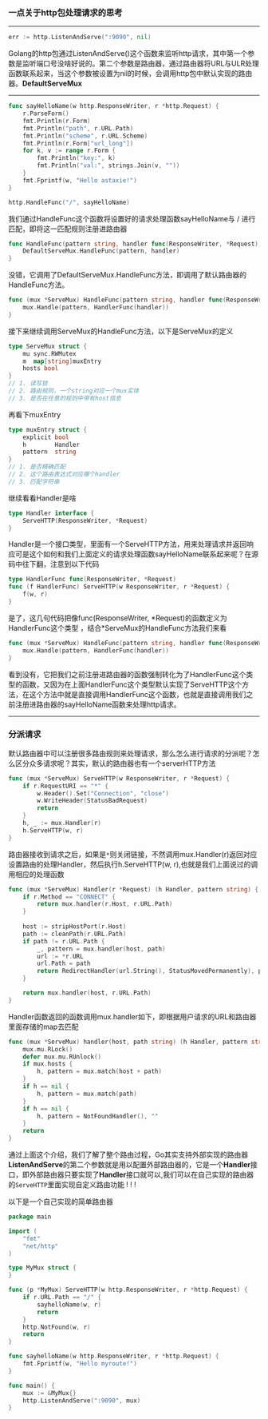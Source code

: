 ### 一点关于http包处理请求的思考

---

```go
err := http.ListenAndServe(":9090", nil)
```

Golang的http包通过ListenAndServe()这个函数来监听http请求，其中第一个参数是监听端口号没啥好说的。第二个参数是路由器，通过路由器将URL与ULR处理函数联系起来，当这个参数被设置为nil的时候，会调用http包中默认实现的路由器。**DefaultServeMux**

---

```go
func sayHelloName(w http.ResponseWriter, r *http.Request) {
	r.ParseForm()
	fmt.Println(r.Form)
	fmt.Println("path", r.URL.Path)
	fmt.Println("scheme", r.URL.Scheme)
	fmt.Println(r.Form["url_long"])
	for k, v := range r.Form {
		fmt.Println("key:", k)
		fmt.Println("val:", strings.Join(v, ""))
	}
	fmt.Fprintf(w, "Hello astaxie!")
}

http.HandleFunc("/", sayHelloName)
```

我们通过HandleFunc这个函数将设置好的请求处理函数sayHelloName与 / 进行匹配，即将这一匹配规则注册进路由器

```go
func HandleFunc(pattern string, handler func(ResponseWriter, *Request)) {
	DefaultServeMux.HandleFunc(pattern, handler)
}
```

没错，它调用了DefaultServeMux.HandleFunc方法，即调用了默认路由器的HandleFunc方法。

```go
func (mux *ServeMux) HandleFunc(pattern string, handler func(ResponseWriter, *Request)) {
	mux.Handle(pattern, HandlerFunc(handler))
}
```

接下来继续调用ServeMux的HandleFunc方法，以下是ServeMux的定义

```go
type ServeMux struct {
	mu sync.RWMutex  
	m  map[string]muxEntry
	hosts bool
}
// 1. 读写锁
// 2. 路由规则，一个string对应一个mux实体
// 3. 是否在任意的规则中带有host信息
```

再看下muxEntry

```go
type muxEntry struct {
	explicit bool  
	h        Handler 
	pattern  string  
}
// 1. 是否精确匹配
// 2. 这个路由表达式对应哪个handler
// 3. 匹配字符串
```

继续看看Handler是啥

```go
type Handler interface {
	ServeHTTP(ResponseWriter, *Request)
}
```

Handler是一个接口类型，里面有一个ServeHTTP方法，用来处理请求并返回响应可是这个如何和我们上面定义的请求处理函数sayHelloName联系起来呢？在源码中往下翻，注意到以下代码

```go
type HandlerFunc func(ResponseWriter, *Request)
func (f HandlerFunc) ServeHTTP(w ResponseWriter, r *Request) {
	f(w, r)
}
```

是了，这几句代码把像func(ResponseWriter, \*Request)的函数定义为HandlerFunc这个类型 ，结合*ServeMux的HandleFunc方法我们来看

```go
func (mux *ServeMux) HandleFunc(pattern string, handler func(ResponseWriter, *Request)) {
	mux.Handle(pattern, HandlerFunc(handler))
}
```

看到没有，它把我们之前注册进路由器的函数强制转化为了HandlerFunc这个类型的函数，又因为在上面HandlerFunc这个类型默认实现了ServeHTTP这个方法，在这个方法中就是直接调用HandlerFunc这个函数，也就是直接调用我们之前注册进路由器的sayHelloName函数来处理http请求。

---

### 分派请求

默认路由器中可以注册很多路由规则来处理请求，那么怎么进行请求的分派呢？怎么区分众多请求呢？其实，默认的路由器也有一个serverHTTP方法

```go
func (mux *ServeMux) ServeHTTP(w ResponseWriter, r *Request) {
	if r.RequestURI == "*" {
		w.Header().Set("Connection", "close")
		w.WriteHeader(StatusBadRequest)
		return
	}
	h, _ := mux.Handler(r)
	h.ServeHTTP(w, r)
}
```

路由器接收到请求之后，如果是`*`则关闭链接，不然调用mux.Handler(r)返回对应设置路由的处理Handler，然后执行h.ServeHTTP(w, r),也就是我们上面说过的调用相应的处理函数

```go
func (mux *ServeMux) Handler(r *Request) (h Handler, pattern string) {
	if r.Method == "CONNECT" {
		return mux.handler(r.Host, r.URL.Path)
	}
    
	host := stripHostPort(r.Host)
	path := cleanPath(r.URL.Path)
	if path != r.URL.Path {
		_, pattern = mux.handler(host, path)
		url := *r.URL
		url.Path = path
		return RedirectHandler(url.String(), StatusMovedPermanently), pattern
	}

	return mux.handler(host, r.URL.Path)
}
```

Handler函数返回的函数调用mux.handler如下，即根据用户请求的URL和路由器里面存储的map去匹配

```go
func (mux *ServeMux) handler(host, path string) (h Handler, pattern string) {
	mux.mu.RLock()
	defer mux.mu.RUnlock()
	if mux.hosts {
		h, pattern = mux.match(host + path)
	}
	if h == nil {
		h, pattern = mux.match(path)
	}
	if h == nil {
		h, pattern = NotFoundHandler(), ""
	}
	return
}
```

通过上面这个介绍，我们了解了整个路由过程，Go其实支持外部实现的路由器 **ListenAndServe**的第二个参数就是用以配置外部路由器的，它是一个**Handler**接口，即外部路由器只要实现了**Handler**接口就可以,我们可以在自己实现的路由器的`ServeHTTP`里面实现自定义路由功能 ! ! !

以下是一个自己实现的简单路由器

```go
package main

import (
	"fmt"
	"net/http"
)

type MyMux struct {
}

func (p *MyMux) ServeHTTP(w http.ResponseWriter, r *http.Request) {
	if r.URL.Path == "/" {
		sayhelloName(w, r)
		return
	}
	http.NotFound(w, r)
	return
}

func sayhelloName(w http.ResponseWriter, r *http.Request) {
	fmt.Fprintf(w, "Hello myroute!")
}

func main() {
	mux := &MyMux{}
	http.ListenAndServe(":9090", mux)
}
```

